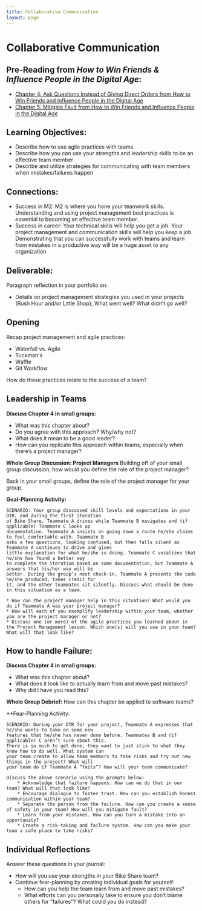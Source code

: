 ```yaml
---
title: Collaborative Communication
layout: page
---
```


# Collaborative Communication

## Pre-Reading from *How to Win Friends & Influence People in the Digital Age*:

* [Chapter 4: Ask Questions Instead of Giving Direct Orders from How to Win Friends and Influence People in the Digital Age](../files/Chapter%204%20Ask%20Questions%20Instead%20of%20Giving%20Direct%20Orders.pdf)
* [Chapter 5: Mitigate Fault from How to Win Friends and Influence People in the Digital Age](../files/Chapter%205%20Mitigate%20Fault.pdf)

## Learning Objectives:

* Describe how to use agile practices with teams
* Describe how you can use your strengths and leadership skills to be an effective team member
* Describe and utilize strategies for communicating with team members when mistakes/failures happen

## Connections:
* Success in M2: M2 is where you hone your teamwork skills. Understanding and using project management best practices is essential to becoming an effective team member.
* Success in career: Your technical skills will help you get a job. Your project management and communication skills will help you *keep* a job. Demonstrating that you can successfully work with teams and learn from mistakes in a productive way will be a huge asset to any organization

## Deliverable:
Paragraph reflection in your portfolio on:

* Details on project management strategies you used in your projects (Rush Hour and/or Little Shop); What went well? What didn’t go well?

## Opening
Recap project management and agile practices:

* Waterfall vs. Agile
* Tuckman's
* Waffle
* Git Workflow

How do these practices relate to the success of a team?

## Leadership in Teams
**Discuss Chapter 4 in small groups:**

* What was this chapter about?
* Do you agree with this approach? Why/why not?
* What does it mean to be a good leader?
* How can you replicate this approach within teams, especially when there’s a project manager?

**Whole Group Discussion: Project Managers**
Building off of your small group discussion, how would you define the role of the project manager?

Back in your small groups, define the role of the project manager for your group. 

**Goal-Planning Activity:**

	SCENARIO: Your group discussed skill levels and expectations in your DTR, and during the first iteration 
	of Bike Share, Teammate A drives while Teammate B navigates and (if applicable) Teammate C looks up 
	documentation. Teammate A insists on going down a route he/she claims to feel comfortable with. Teammate B 
	asks a few questions, looking confused, but then falls silent as Teammate A continues to drive and gives 
	little explanation for what he/she is doing. Teammate C vocalizes that he/she has found a better way 
	to complete the iteration based on some documentation, but Teammate A answers that his/her way will be 
	better. During the group’s next check-in, Teammate A presents the code he/she produced, takes credit for 
	it, and the other teammates sit silently. Discuss what should be done in this situation as a team. 
	
	* How can the project manager help in this situation? What would you do if Teammate A was your project manager?
	* How will each of you exemplify leadership within your team, whether you are the project manager or not?
	* Discuss one (or more) of the agile practices you learned about in the Project Management lesson. Which one(s) will you use in your team? What will that look like?

## How to handle Failure:
**Discuss Chapter 4 in small groups:**

* What was this chapter about?
* What does it look like to actually learn from and move past mistakes?
* Why did I have you read this?

**Whole Group Debrief:**
How can this chapter be applied to software teams?

**Fear-Planning Activity:

	SCENARIO: During your DTR for your project, Teammate A expresses that he/she wants to take on some new 
	features that he/she has never done before. Teammates B and (if applicable) C aren’t sure about this. 
	There is so much to get done, they want to just stick to what they know how to do well. What system can 
	your team create to allow team members to take risks and try out new things in the project? What will 
	your team do if Teammate A “fails”? How will your team communicate?
	
	Discuss the above scenario using the prompts below:
		* Acknowledge that failure happens. How can we do that in our team? What will that look like?
		* Encourage dialogue to foster trust. How can you establish honest communication within your team?
		* Separate the person from the failure. How can you create a sense of safety in your team? How will you mitigate fault?
		* Learn from your mistakes. How can you turn a mistake into an opportunity?
		* Create a risk-taking and failure system. How can you make your team a safe place to take risks?

## Individual Reflections
Answer these questions in your journal:

* How will you use your strengths in your Bike Share team?
* Continue fear-planning by creating individual goals for yourself:
	* How can you help the team learn from and move past mistakes?
	* What efforts can you personally take to ensure you don’t blame others for “failures”? What could you do instead?
